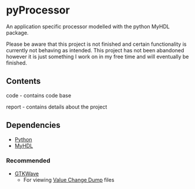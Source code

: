 # pyProcessor

An application specific processor modelled with the python MyHDL package.

Please be aware that this project is not finished and certain functionality is currently not behaving as intended.
This project has not been abandoned however it is just something I work on in my free time and will eventually be finished.

## Contents

code - contains code base

report - contains details about the project

## Dependencies

* [Python](https://www.python.org/)
* [MyHDL](http://www.myhdl.org/)

### Recommended

* [GTKWave](http://gtkwave.sourceforge.net/)
    * For viewing [Value Change Dump](https://en.wikipedia.org/wiki/Value_change_dump) files